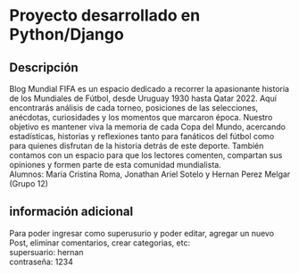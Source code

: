 # Proyecto desarrollado en Python/Django
## Descripción
Blog Mundial FIFA es un espacio dedicado a recorrer la apasionante historia de los Mundiales de Fútbol, desde Uruguay 1930 hasta Qatar 2022. Aquí encontrarás análisis de cada torneo, posiciones de las selecciones, anécdotas, curiosidades y los momentos que marcaron época. Nuestro objetivo es mantener viva la memoria de cada Copa del Mundo, acercando estadísticas, historias y reflexiones tanto para fanáticos del fútbol como para quienes disfrutan de la historia detrás de este deporte. También contamos con un espacio para que los lectores comenten, compartan sus opiniones y formen parte de esta comunidad mundialista.<br>
Alumnos: Maria Cristina Roma, Jonathan Ariel Sotelo y Hernan Perez Melgar (Grupo 12)
## información adicional
Para poder ingresar como superusurio y poder editar, agregar un nuevo Post, eliminar comentarios, crear categorias, etc:<br>
supersuario: hernan <br>
contraseña: 1234



